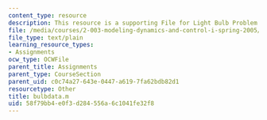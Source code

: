 ```yaml
---
content_type: resource
description: This resource is a supporting File for Light Bulb Problem.
file: /media/courses/2-003-modeling-dynamics-and-control-i-spring-2005/58f79bb4e0f3d284556a6c1041fe32f8_bulbdata.m
file_type: text/plain
learning_resource_types:
- Assignments
ocw_type: OCWFile
parent_title: Assignments
parent_type: CourseSection
parent_uid: c0c74a27-643e-0447-a619-7fa62bdb82d1
resourcetype: Other
title: bulbdata.m
uid: 58f79bb4-e0f3-d284-556a-6c1041fe32f8
---
```

